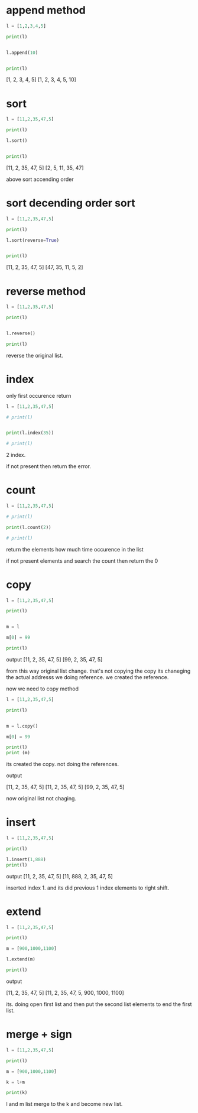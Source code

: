 
# append method


```python
l = [1,2,3,4,5]

print(l)


l.append(10)


print(l)
```


[1, 2, 3, 4, 5]
[1, 2, 3, 4, 5, 10]




# sort

```python
l = [11,2,35,47,5]

print(l)

l.sort()


print(l)
```

[11, 2, 35, 47, 5]
[2, 5, 11, 35, 47]


above sort accending order


# sort decending order sort


```python
l = [11,2,35,47,5]

print(l)

l.sort(reverse=True)


print(l)

```


[11, 2, 35, 47, 5]
[47, 35, 11, 5, 2]


# reverse method

```python
l = [11,2,35,47,5]

print(l)


l.reverse()

print(l)
```

reverse the original list.



# index

only first occurence return

```python
l = [11,2,35,47,5]

# print(l)


print(l.index(35))

# print(l)
```

2 index.

if not present then return the error.


# count

```python
l = [11,2,35,47,5]

# print(l)

print(l.count(2))

# print(l)
```

return the elements how much time occurence in the list

if not present elements and search the count then return the 0




# copy


```python
l = [11,2,35,47,5]

print(l)


m = l

m[0] = 99

print(l)


```
output
[11, 2, 35, 47, 5]
[99, 2, 35, 47, 5]

from this way original list change.
that's not copying the copy its chaneging the actual addresss
we doing reference. we created the reference.

now we need to copy method



```python
l = [11,2,35,47,5]

print(l)


m = l.copy()

m[0] = 99

print(l)
print (m)

```
its created the copy. not doing the references.

output

[11, 2, 35, 47, 5]
[11, 2, 35, 47, 5]
[99, 2, 35, 47, 5]

now original list not chaging.




# insert


```python
l = [11,2,35,47,5]

print(l)

l.insert(1,888)
print(l)

```

output
[11, 2, 35, 47, 5]
[11, 888, 2, 35, 47, 5]


inserted index 1. and its did previous 1 index elements to right shift.




# extend

```python
l = [11,2,35,47,5]

print(l)

m = [900,1000,1100]

l.extend(m)

print(l)
```


output

[11, 2, 35, 47, 5]
[11, 2, 35, 47, 5, 900, 1000, 1100]


its. doing open first list and then put the second list elements to end the first list.





# merge + sign


```python
l = [11,2,35,47,5]

print(l)

m = [900,1000,1100]

k = l+m

print(k)
```

l and m list merge to the k and become new list.

